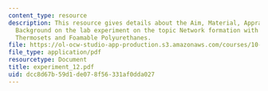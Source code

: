 ```yaml
---
content_type: resource
description: This resource gives details about the Aim, Material, Appratus and Brief
  Background on the lab experiment on the topic Network formation with Epoxies, RTV
  Thermosets and Foamable Polyurethanes.
file: https://ol-ocw-studio-app-production.s3.amazonaws.com/courses/10-467-polymer-science-laboratory-fall-2005/dcc8d67b59d1de078f56331af0dda027_experiment_12.pdf
file_type: application/pdf
resourcetype: Document
title: experiment_12.pdf
uid: dcc8d67b-59d1-de07-8f56-331af0dda027
---
```

